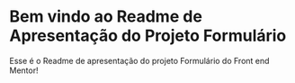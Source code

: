 # Bem vindo ao Readme de Apresentação do Projeto Formulário #
Esse é o Readme de apresentação do projeto Formulário do Front end Mentor!